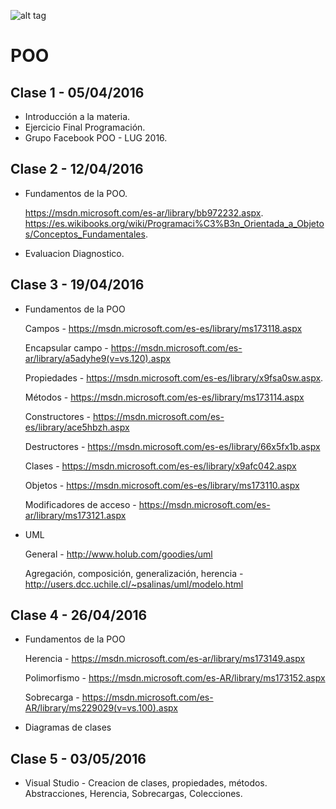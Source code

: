 ![alt tag](http://cice.es/wp-content/uploads/2013/11/microsoft-visual-studio-online.jpg)
# POO

## Clase 1 - 05/04/2016
- Introducción a la materia.
- Ejercicio Final Programación.
- Grupo Facebook POO - LUG 2016.

## Clase 2 - 12/04/2016
- Fundamentos de la POO.

  https://msdn.microsoft.com/es-ar/library/bb972232.aspx.
  https://es.wikibooks.org/wiki/Programaci%C3%B3n_Orientada_a_Objetos/Conceptos_Fundamentales.
- Evaluacion Diagnostico.

## Clase 3 - 19/04/2016
- Fundamentos de la POO
  
  Campos - https://msdn.microsoft.com/es-es/library/ms173118.aspx

  Encapsular campo - https://msdn.microsoft.com/es-ar/library/a5adyhe9(v=vs.120).aspx

  Propiedades - https://msdn.microsoft.com/es-es/library/x9fsa0sw.aspx.
  
  Métodos - https://msdn.microsoft.com/es-es/library/ms173114.aspx
  
  Constructores - https://msdn.microsoft.com/es-es/library/ace5hbzh.aspx
  
  Destructores - https://msdn.microsoft.com/es-es/library/66x5fx1b.aspx
  
  Clases - https://msdn.microsoft.com/es-es/library/x9afc042.aspx
  
  Objetos - https://msdn.microsoft.com/es-es/library/ms173110.aspx
  
  Modificadores de acceso - https://msdn.microsoft.com/es-ar/library/ms173121.aspx
  
- UML 

  General - http://www.holub.com/goodies/uml
  
  Agregación, composición, generalización, herencia - http://users.dcc.uchile.cl/~psalinas/uml/modelo.html
  
## Clase 4 - 26/04/2016

- Fundamentos de la POO

  Herencia - https://msdn.microsoft.com/es-ar/library/ms173149.aspx

  Polimorfismo - https://msdn.microsoft.com/es-AR/library/ms173152.aspx
  
  Sobrecarga - https://msdn.microsoft.com/es-AR/library/ms229029(v=vs.100).aspx

- Diagramas de clases
  
## Clase 5 - 03/05/2016

- Visual Studio - Creacion de clases, propiedades, métodos. Abstracciones, Herencia, Sobrecargas, Colecciones.

  
  
  
  


